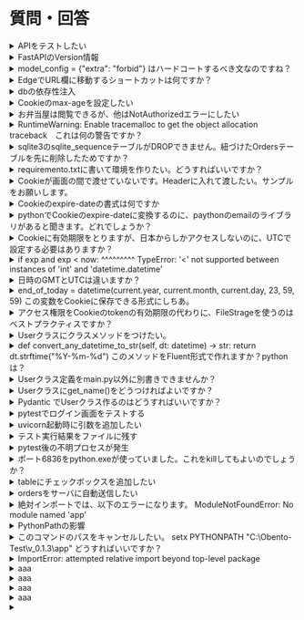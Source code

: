 # 質問・回答

<details><summary>APIをテストしたい</summary>

## Q.
FastAPIでmain.pyをこのようにつくりました。しかしuvicornでテスト時にhttp://127.0.0.1:8000/に続けて、どのように入力すればよいですか？APIのテストをしたい。
>from datetime import datetime, time, timedelta 
>from typing import Union 
>from uuid import UUID 
>from fastapi import Body, FastAPI 
>app = FastAPI() 
>@app.put("/items/{item_id}") 
>async def read_items( item_id: UUID, start_datetime:
> datetime = Body(), end_datetime: datetime = Body(), process_after: 
>timedelta = Body(), 
>repeat_at: Union[time, None] = Body(default=None), ): start_process = start_datetime + process_after duration = end_datetime start_process return { "item_id": item_id, "start_datetime": start_datetime, "end_datetime": end_datetime, "process_after": process_after, "repeat_at": repeat_at, "start_process": start_process, "duration": duration, }

## A.
FastAPIで作成したAPIをテストするために、以下の手順を参考にしてください。

まず、`uvicorn`を使ってFastAPIアプリケーションを起動します。ターミナルで以下のコマンドを実行します：

```bash
uvicorn main:app --reload
```

このコマンドは、`main.py`ファイルの中にある`app`オブジェクト（FastAPIアプリケーション）を起動します。`--reload`オプションは、コードを変更すると自動的にサーバーが再起動するようにします。

サーバーが起動すると、`http://127.0.0.1:8000` でアクセスできるようになります。

次に、APIをテストするために、`PUT`リクエストを送信する必要があります。例えば、以下のようなJSONデータを使用します：

```json
{
  "start_datetime": "2025-01-16T10:00:00Z",
  "end_datetime": "2025-01-16T12:00:00Z",
  "process_after": 3600,  // 1 hour in seconds
  "repeat_at": "10:30:00" // Optional
}
```

このデータを `http://127.0.0.1:8000/items/{item_id}` に送信します。ここで、`{item_id}` はUUID形式のIDです。

`curl`コマンドを使用してリクエストを送信する場合の例を示します：

```bash
curl -X PUT "http://127.0.0.1:8000/items/123e4567-e89b-12d3-a456-426614174000" -H "Content-Type: application/json" -d @data.json
```

ここで、`data.json`は先ほどのJSONデータが入っているファイルです。

あるいは、PostmanやInsomniaなどのAPIテストツールを使用して、リクエストを作成することもできます。これらのツールでは、リクエストのURL、メソッド（PUT）、ヘッダー（Content-Type: application/json）、およびボディ（JSONデータ）を設定することで、簡単にテストが行えます。

もし他に詳しく知りたいことや、疑問があれば教えてくださいね。😊

</details>

<details><summary>FastAPIのVersion情報</summary>

## Q.
自分の使っているFastAPIのヴァージョンはどこでわかりますか？

## A.
FastAPIのバージョンを確認するには、いくつかの方法があります。

1. **コマンドラインから確認する方法**:
   ターミナルまたはコマンドプロンプトで次のコマンドを実行します：

   ```bash
   pip show fastapi
   ```

   これにより、FastAPIのバージョン情報やインストール場所などの詳細が表示されます。出力の中の`Version`フィールドにバージョン番号が記載されています。

2. **Pythonスクリプト内で確認する方法**:
   Pythonスクリプト内でFastAPIのバージョンを確認することもできます。以下のコードを実行して、バージョンを表示します：

   ```python
   import fastapi
   print(fastapi.__version__)
   ```

   このコードを実行すると、現在インストールされているFastAPIのバージョンが表示されます。

これらの方法で、簡単にFastAPIのバージョンを確認することができます。お試しください！他にも質問があれば、どうぞ教えてくださいね。😊

</details>

<details><summary>model_config = {"extra": "forbid"} はハードコートするべき文なのですね？</summary>

## Q.
model_config = {"extra": "forbid"} はハードコートするべき文なのですね？

## A.
`model_config = {"extra": "forbid"}` は、Pydanticモデルに対して余分なフィールドを許可しない設定を行うための重要な設定です。しかし、すべての状況で必ずしもハードコードする必要はありません。状況に応じて柔軟に使用することが望ましいです。

例えば、次の場合にはハードコードすることをおすすめします：
1. **セキュリティの確保**：予期しないフィールドがデータに含まれている場合、エラーを発生させることでセキュリティを強化することができます。
2. **データの一貫性**：特定のフィールドのみを受け入れることで、データの一貫性を維持しやすくなります。

ただし、柔軟性が必要な場合には、設定を変更することも検討してください。例えば、開発やデバッグ段階でより多くの情報を受け入れる必要がある場合は、`extra: "allow"` に設定することもあります。

Pydanticの設定オプションについてもっと詳しく知りたい場合は、[Pydanticの公式ドキュメント](https://pydantic-docs.helpmanual.io/)を参照してください。

どうでしょうか、他にも質問があれば教えてください！


</details>

<details><summary>EdgeでURL欄に移動するショートカットは何ですか？</summary>

## Q.
EdgeでURL欄に移動するショートカットは何ですか？

## A.
EdgeでURL欄に移動するショートカットは、通常「Ctrl + L」です。これでブラウザのアドレスバーに焦点が当たり、キーボードでURLを簡単に入力できます。

他に何かお手伝いできることがありますか？


</details>

<details><summary>dbの依存性注入</summary>

## Q.
このようなコードは依存性注入で使いますか？ 
```python
 async def get_db(): db = DBSession() try: yield db finally: db.close()
```
## A.
はい、このコードは依存性注入に使うことができます。`get_db`関数はデータベースセッションを生成し、そのセッションを外部のコードに渡すためのコンテキストマネージャーとして機能します。これにより、データベースセッションの管理を外部のコードから行うことができ、テストや再利用が容易になります。

例えば、以下のように依存性注入を使用して、データベースセッションを関数に渡すことができます：

```python
async def some_function(db):
    # データベースセッションを使用して何かを行う
    result = await db.query("SELECT * FROM some_table")
    return result

async def main():
    db = await get_db()
    result = await some_function(db)
    print(result)
```

このようにすることで、`some_function`はデータベースセッションを引数として受け取り、そのセッションを使用してデータベース操作を行います。これにより、テスト時には別のデータベースセッションを注入することができ、実際のデータベースとは独立してテストを行うことができます。

何か他に質問がありますか？

もちろんです！もう一度説明しますね。

依存性注入とは、コードの依存関係を外部から注入する手法です。これにより、コードのテストや再利用が容易になります。例えば、データベースセッションを外部から注入することで、テスト時には実際のデータベースとは独立してテストを行うことができます。

具体的には、以下のような手順で依存性注入を行います：

1. **コンテキストマネージャーを作成**: `get_db`関数はデータベースセッションを生成し、そのセッションを外部のコードに渡すためのコンテキストマネージャーとして機能します。

2. **依存性を注入**: `some_function`関数はデータベースセッションを引数として受け取り、そのセッションを使用してデータベース操作を行います。

3. **テスト時の別のセッションの使用**: テスト時には、`get_db`関数を使って別のデータベースセッションを注入し、実際のデータベースとは独立してテストを行います。

以下は具体的なコード例です：

```python
async def get_db():
    db = DBSession()
    try:
        yield db
    finally:
        await db.close()

async def some_function(db):
    # データベースセッションを使用して何かを行う
    result = await db.query("SELECT * FROM some_table")
    return result

async def main():
    db = await get_db()
    result = await some_function(db)
    print(result)
```

このようにすることで、`some_function`はデータベースセッションを引数として受け取り、そのセッションを使用してデータベース操作を行います。これにより、テスト時には別のデータベースセッションを注入することができ、実際のデータベースとは独立してテストを行うことができます。

何か他に質問がありますか？


</details>

<details><summary>Cookieのmax-ageを設定したい</summary>

## Q.
以下のコードでCookieのMax-Ageを取得したい。どう変えればよいですか？ 
> @app.get("/", response_class=HTMLResponse)
> async def read_root(request: Request):
> # もしtokenがついていたら、独自のページに遷移する。
>    token = request.cookies.get("token")
>   if token: 
>         # Tokenがある場合は /cde にリダイレクト 
>         if request.cookies("max_age"): 
>           print(f"max_age: {request.cookies('max_age')}") 
>           return RedirectResponse(url="/cde") 
>   return templates.TemplateResponse("login.html", {"request": request})

## A.
クッキーの`max-age`属性は通常クライアント（ブラウザ）側で管理されるものであり、サーバー側のリクエストオブジェクトから直接アクセスすることはできません。しかし、クッキーの有効期限情報を保持し、サーバー側で利用する方法はいくつかあります。

以下は、クッキーを設定する際にその有効期限情報をサーバー側の状態として保持し、それを利用して`max-age`を確認する方法の一例です：

1. **クッキーの有効期限情報を保存するための辞書を作成**：

```python
import json
from datetime import datetime, timedelta
from fastapi import FastAPI, Response, Request, HTTPException
from fastapi.responses import HTMLResponse, RedirectResponse
from fastapi.templating import Jinja2Templates

app = FastAPI()
templates = Jinja2Templates(directory="templates")

# 有効期限情報を保存するための辞書
token_expiry = {}

def save_token_expiry(token: str, expires: timedelta):
    expire_time = datetime.utcnow() + expires
    token_expiry[token] = expire_time

def load_token_expiry(token: str):
    return token_expiry.get(token)
```

2. **クッキーを設定するエンドポイントを作成**：

```python
@app.post("/set-cookie")
async def set_cookie(response: Response):
    token = "your-jwt-token"
    expires = timedelta(seconds=30)
    
    # 有効期限情報を保存
    save_token_expiry(token, expires)

    response.set_cookie(
        key="token",
        value=token,
        max_age=expires.total_seconds(),
    )
    return {"message": "Cookie set"}
```

3. **クッキーの有効期限を確認するエンドポイントを作成**：

```python
@app.get("/", response_class=HTMLResponse)
async def read_root(request: Request):
    token = request.cookies.get("token")
    if token:
        expire_time = load_token_expiry(token)
        if expire_time:
            max_age = (expire_time - datetime.utcnow()).total_seconds()
            print(f"max_age: {max_age}")
        return RedirectResponse(url="/cde")
    
    return templates.TemplateResponse("login.html", {"request": request})
```

この方法で、サーバー側でクッキーの`max-age`を確認することができます。

- `save_token_expiry`関数でクッキーの有効期限情報を辞書に保存します。
- `load_token_expiry`関数で保存された有効期限情報を取得します。
- `read_root`エンドポイントでクッキーの有効期限を確認し、その残り時間（`max_age`）を計算して出力します。

他にも質問があれば、どうぞお知らせください！😊

</details>

<details><summary>お弁当屋は閲覧できるが、他はNotAuthorizedエラーにしたい</summary>

## Q.
このコードに権限番号2を渡すと閲覧できるが、1や3ではNotAuthorizedエラーに遷移するコードはどう書けばよいですか？
## A.
`permission` の渡し方については、いくつかの方法があります。以下にいくつかの例を示します。

### 1. クエリパラメータとして渡す
URLのクエリパラメータとして権限を渡す方法です。例えば、次のようにリクエストURLを構成します：

```http
GET /today?permission=2
```

これにより、サーバー側で `permission` パラメータを受け取ります。

### 2. ヘッダーとして渡す
リクエストヘッダーとして権限を渡す方法です。例えば、次のようにします：

```python
@app.get("/today", response_class=HTMLResponse)
def shop_today_order(request: Request, hx_request: Optional[str] = Header(None), permission: Optional[int] = Header(None)):
    if permission != 2:
        raise NotAuthorizedException()
    
    # ... (以下、省略)
```

この場合、リクエストを送る際に以下のようにヘッダーを設定します：

```http
GET /today
Headers:
    permission: 2
```

### 3. クッキーとして渡す
クッキーに権限情報を保存し、それをサーバー側で読み取る方法です。例えば、ログイン時にクッキーを設定し、そのクッキーを利用して権限を確認します：

```python
@app.get("/today", response_class=HTMLResponse)
def shop_today_order(request: Request, hx_request: Optional[str] = Header(None)):
    permission = request.cookies.get("permission")
    if permission != "2":
        raise NotAuthorizedException()
    
    # ... (以下、省略)
```

この場合、ログイン時にクッキーを設定します：

```python
response.set_cookie(key="permission", value="2")
```

### 4. フォームデータとして渡す
フォームデータとして権限を渡す方法です。例えば、POSTリクエストで権限情報を送ります：

```python
@app.post("/today", response_class=HTMLResponse)
def shop_today_order(request: Request, hx_request: Optional[str] = Header(None), permission: int = Form(...)):
    if permission != 2:
        raise NotAuthorizedException()
    
    # ... (以下、省略)
```

これにより、フォームデータから `permission` パラメータを受け取ります。

### まとめ
どの方法を使用するかは、アプリケーションの要件やセキュリティポリシーに依存します。それぞれの方法にはメリットとデメリットがありますので、最適な方法を選択してください。

もしさらに詳しい説明や具体的なコード例が必要であれば、教えてくださいね！ 😊

</details>

<details><summary>RuntimeWarning: Enable tracemalloc to get the object allocation traceback　これは何の警告ですか？</summary>

## Q.
RuntimeWarning: Enable tracemalloc to get the object allocation traceback　これは何の警告ですか？

## A.
この警告は、メモリ割り当てのトレースバックを有効にするための警告です。`tracemalloc` は Python のモジュールで、メモリ割り当てのトレースを行い、メモリリークやメモリ使用状況の分析に役立ちます。

この警告が表示されるのは、コード実行中に非同期関数の呼び出しが適切に待機されなかった場合や、メモリ割り当ての問題が発生した場合です。`tracemalloc` を有効にすることで、どの部分でメモリが割り当てられているかを特定しやすくなります。

`tracemalloc` を有効にするためには、以下のようにコードを変更します：

```python
import tracemalloc

# tracemallocを有効にする
tracemalloc.start()

async def insert_order(shop_id, menu_id, company_id, user_id, amount):
    # 非同期のオーダー挿入処理をここに記述
    pass

async def main():
    await insert_order(1, 1, 1, "tenten01", 3)  # 非同期関数をawaitで待機

# 非同期メイン関数を実行
import asyncio
asyncio.run(main())
```

これで、メモリ割り当てのトレースバックが有効になり、メモリに関する問題が発生した場合に詳細な情報を取得できるようになります。

もし他に質問があれば、お知らせくださいね！ 😊

</details>

<details><summary>sqlite3のsqlite_sequenceテーブルがDROPできません。紐づけたOrdersテーブルを先に削除したためですか？</summary>

## Q.
sqlite3のsqlite_sequenceテーブルがDROPできません。紐づけたOrdersテーブルを先に削除したためですか？

## A.
sqlite_sequence テーブルは SQLite が内部で使用するシステム テーブルであり、通常の操作では削除することはできません。テーブルの自動増分 ID (AUTOINCREMENT) を保持するために使用されています。

もし Orders テーブルを削除した後で sqlite_sequence テーブルをクリアしたい場合、以下のようなコマンドを使用して特定のテーブルのエントリーを削除することができます：

```sql
DELETE FROM sqlite_sequence WHERE name='Orders';
```

このコマンドを実行することで、Orders テーブルのエントリーが sqlite_sequence テーブルから削除されます。

何か他にご質問があれば、ぜひ教えてくださいね。😊

</details>

<details><summary>requiremento.txtに書いて環境を作りたい。どうすればいいですか？</summary>

## Q.
requiremento.txtに書いて環境を作りたい。どうすればいいですか？

## A.
`requirements.txt` ファイルを使ってPythonの仮想環境を構築する方法を説明しますね。以下の手順に従ってください：

1. **仮想環境を作成する**：
   まず、プロジェクトのディレクトリに移動して、仮想環境を作成します。

   ```bash
   python -m venv env
   ```

   ここで `env` は仮想環境のディレクトリ名です。任意の名前を使用できます。

2. **仮想環境をアクティベートする**：
   仮想環境をアクティベートします。OSに応じて以下のコマンドを使用します。

   - **Windows**:
     ```bash
     .\env\Scripts\activate
     ```

   - **MacOS/Linux**:
     ```bash
     source env/bin/activate
     ```

3. **`requirements.txt` ファイルを作成する**：
   使いたいパッケージを `requirements.txt` ファイルに書きます。例えば、以下のように記述します。

   ```txt
   pydantic==2.10.6
   fastapi==0.95.0
   uvicorn==0.22.0
   ```

4. **パッケージをインストールする**：
   `requirements.txt` ファイルからパッケージをインストールします。

   ```bash
   pip install -r requirements.txt
   ```

これで、指定されたパッケージがインストールされた仮想環境が構築されます。その他にご質問があれば、どうぞ教えてくださいね！😊


</details>

<details><summary>Cookieが画面の間で渡せていないです。Headerに入れて渡したい。サンプルをお願いします。</summary>

## Q.
Cookieが画面の間で渡せていないです。Headerに入れて渡したい。サンプルをお願いします。

## A.
クッキーをヘッダーに含めて渡す方法としては、リクエストヘッダーを利用することが考えられます。以下に、FastAPIを使用してヘッダーにクッキーを含めてデータを渡すサンプルコードを示します。

まず、クライアント側でリクエストヘッダーにクッキーを設定し、それをサーバー側で受け取る方法を説明します。

### クライアント側
クライアント側でヘッダーにクッキーを設定してリクエストを送信します。

```python
import requests

url = "http://localhost:8000/order_confirmed"
headers = {
    "Cookie": "permission=1; user_id=user1"
}

response = requests.get(url, headers=headers)
print(response.text)
```

### サーバー側
サーバー側でヘッダーからクッキーを取得する方法を示します。

```python
from fastapi import FastAPI, Request, Response
from fastapi.responses import HTMLResponse

app = FastAPI()

# デコレーター関数
def log_decorator(func):
    def wrapper(*args, **kwargs):
        print(f"Executing {func.__name__}")
        return func(*args, **kwargs)
    return wrapper

@app.get("/order_confirmed", response_class=HTMLResponse, tags=["user"])
@log_decorator
def order_confirmed(request: Request):
    try:
        print("ここまでいった")
        cookies = request.headers.get("cookie")
        permission = None
        user_id = None

        if cookies:
            # クッキーを解析
            for cookie in cookies.split("; "):
                key, value = cookie.split("=")
                if key == "permission":
                    permission = value
                elif key == "user_id":
                    user_id = value

        print(f"permission: {permission}")
        print(f"user_id: {user_id}")

        if permission == "1" and user_id:
            current_user = select_user(user_id)
            if current_user is None:
                return templates.TemplateResponse("login.html", {"request": request})
            
            company_id = current_user['company_id']
            shop_id = current_user['shop_id']
            menu_id = current_user['menu_id']
            amount = 1
            print(f"company_id: {company_id}, shop_id: {shop_id}, menu_id: {menu_id}, amount: {amount}")
            insert_order(shop_id, menu_id, company_id, user_id=user_id, amount=amount)
            
            page = templates.TemplateResponse("regist_complete.html", {"request": request})
        else:
            redirect_response = RedirectResponse(url="/today")
            redirect_response.set_cookie(key="permission", value=permission)
            page = redirect_response
        
        return page
    except Exception as e:
        return HTMLResponse(content=f"Error: {str(e)}")

```

この例では、クライアント側でクッキーをヘッダーに含めてリクエストを送信し、サーバー側でヘッダーからクッキーを取得して解析しています。これで、クッキーを画面間で渡すことができるはずです。

何か他にご質問や確認したいことがあれば、お知らせください！😊

</details>

<details><summary>Cookieのexpire-dateの書式は何ですか</summary>

## Q.
Cookieのexpire-dateの書式は何ですか

## A.
HTTPクッキーの有効期限（Expire-date）は、次の形式で指定されます：

```plaintext
Day, DD-Mon-YYYY HH:MM:SS GMT
```

ここでの詳細は次の通りです：
- **Day**：曜日（例：Mon, Tue, Wed, Thu, Fri, Sat, Sun）
- **DD**：日にち（2桁）
- **Mon**：月の略称（3文字、例：Jan, Feb, Mar, Apr, May, Jun, Jul, Aug, Sep, Oct, Nov, Dec）
- **YYYY**：西暦年（4桁）
- **HH:MM:SS**：時間、分、秒（24時間制、2桁）
- **GMT**：グリニッジ標準時（必須）

例えば、クッキーの有効期限を2025年2月3日23時59分59秒に設定する場合、次のように指定します：

```plaintext
Mon, 03-Feb-2025 23:59:59 GMT
```

Pythonでこの形式に変換するコード例：

```python
from datetime import datetime, timezone

# 現在の時刻をUTCで取得
now = datetime.now(timezone.utc)

# 今日の終わりの時刻（23:59:59）をUTCで取得
end_of_today = datetime(now.year, now.month, now.day, 23, 59, 59, tzinfo=timezone.utc)

# GMT形式の日時文字列に変換
cookie_expiry = end_of_today.strftime("%a, %d-%b-%Y %H:%M:%S GMT")

print(cookie_expiry)  # 例: "Mon, 03-Feb-2025 23:59:59 GMT"
```

このコードを使って、クッキーの有効期限を正しい形式に変換し、使用することができます。😊

他に質問があれば、どうぞお知らせくださいね！💡

</details>

<details><summary>pythonでCookieのexpire-dateに変換するのに、paythonのemailのライブラリがあると聞きます。どれでしょうか？</summary>

## Q.
pythonでCookieのexpire-dateに変換するのに、paythonのemailのライブラリがあると聞きます。どれでしょうか？

## A.
Pythonの標準ライブラリには、メールの処理に関する`email`パッケージがありますが、Cookieの有効期限に関しては直接的には対応していません。Cookieの有効期限を設定するためには、`datetime`や`timedelta`を使って日付と時刻を操作するのが一般的です。

もしCookieの操作に特化したライブラリを探しているなら、`ocookie`というライブラリがあります。このライブラリはCookieの管理を簡単に行うための機能を提供しています。

以下は、`ocookie`を使ってCookieの有効期限を設定する例です：

```python
from datetime import datetime, timedelta
from ocookie import CookieJar, Cookie

# CookieJarの作成
jar = CookieJar()

# Cookieの作成
cookie = Cookie(
    key="today_order",
    value="1",
    expires=datetime.now() + timedelta(days=1)  # 1日後に有効期限切れ
)

# Cookieを追加
jar.set(cookie)

# Cookieを文字列に変換
cookie_string = jar.output()
print(cookie_string)
```

このコードでは、`ocookie`ライブラリを使ってCookieを作成し、有効期限を設定しています。`datetime.now() + timedelta(days=1)`を使って、1日後に有効期限が切れるように設定しています。

他に質問があれば、どうぞお知らせくださいね！😊

</details>

<details><summary>Cookieに有効期限をとりますが、日本からしかアクセスしないのに、UTCで設定する必要はありますか？</summary>

## Q.
Cookieに有効期限をとりますが、日本からしかアクセスしないのに、UTCで設定する必要はありますか？

## A.
基本的に、UTCを使用することは国際標準であり、システムの一貫性を保つために推奨されています。UTCを使用すると、異なるタイムゾーン間での混乱やエラーを防ぐことができます。しかし、日本国内からのアクセスに限定されている場合には、日本標準時（JST）でクッキーの有効期限を設定することも可能です。

JSTでクッキーの有効期限を設定するには、以下のようにコードを修正できます：

```python
from datetime import datetime, timedelta, timezone

# 日本標準時（JST）のタイムゾーンオブジェクトを作成
JST = timezone(timedelta(hours=9))

# 現在の時刻をJSTで取得
now = datetime.now(JST)

# 今日の終わりの時刻（23:59:59）をJSTで取得
end_of_today = datetime(now.year, now.month, now.day, 23, 59, 59, tzinfo=JST)

# クッキーの有効期限として保存できる形式に変換
cookie_expiry = end_of_today.strftime("%a, %d-%b-%Y %H:%M:%S %Z")

print(cookie_expiry)  # 例: "Mon, 03-Feb-2025 23:59:59 JST"
```

このコードでは、JSTタイムゾーンオブジェクトを作成し、`datetime.now(JST)`で現在の時刻を取得し、今日の終わりの時刻をJSTで計算しています。次に、`strftime`メソッドを使って適切な形式に変換します。

これで、JSTを使用してクッキーの有効期限を設定することができます。他に質問があれば、どうぞお知らせくださいね！😊

--- 
**使い方の例**:

```python
response.set_cookie(
    key="today_order",
    value="1",
    expires=cookie_expiry
)
```

この修正で、日本標準時でクッキーの有効期限を設定できるようになります。ぜひ試してみてください！ 🎉

</details>

<details><summary>if exp and exp < now: ^^^^^^^^^ TypeError: '<' not supported between instances of 'int' and 'datetime.datetime'</summary>

## Q.
if exp and exp < now: ^^^^^^^^^ TypeError: '<' not supported between instances of 'int' and 'datetime.datetime'

## A.
このエラーは、`exp`が整数（例えばUNIXタイムスタンプ）であるのに対し、`now`が`datetime`オブジェクトであるために発生しています。これを解決するには、`now`をUNIXタイムスタンプに変換する必要があります。

以下は修正例です：

```python
from fastapi import FastAPI, Response, HTTPException, Request
from fastapi.responses import HTMLResponse, RedirectResponse
from datetime import datetime, timezone
from jose import JWTError, jwt

app = FastAPI()

SECRET_KEY = "your-secret-key"
ALGORITHM = "HS256"

@log_decorator
def decode_access_token(token: str):
    try:
        print("jwt.decode前")
        payload = jwt.decode(token, SECRET_KEY, algorithms=[ALGORITHM])
        print("jwt.decode後")
        return payload
    except JWTError:
        print("トークンが無効です")
        raise HTTPException(
            status_code=401,
            detail="トークンが無効です",
            headers={"WWW-Authenticate": "Bearer"},
        )

@app.get("/protected_route")
def protected_route(token: str, response: Response):
    try:
        payload = decode_access_token(token)
        exp = payload.get('exp')

        # 現在の時刻を取得しUNIXタイムスタンプに変換
        now = datetime.utcnow().timestamp()

        # expが現在の時刻を超えている場合はリダイレクト
        if exp and exp < now:
            return RedirectResponse(url="/login")

        return {"message": "Access granted"}

    except JWTError:
        print("トークンが無効です")

        # 現在の時刻をUTCで取得
        now = datetime.now(timezone.utc)
        # 今日の終わりの時刻（23:59:59）をUTCで取得
        end_of_today = datetime(now.year, now.month, now.day, 23, 59, 59, tzinfo=timezone.utc)
        # GMT形式の日時文字列に変換
        end_of_today_str = end_of_today.strftime("%a, %d-%b-%Y %H:%M:%S GMT")
        print(f"end_of_today: {end_of_today_str}")
        
        response.set_cookie(
            key="today_order",
            value="1",
            expires=end_of_today_str
        )

        return HTMLResponse("<html><p>本日は注文済みです</p></html>")

# サーバを起動するには、以下のコマンドを使用します:
# uvicorn myapp:app --reload
```

このコードでは、現在の時刻`now`をUNIXタイムスタンプに変換し、それと`exp`を比較しています。これにより、TypeErrorが解消されるはずです。試してみてください。その他に質問があれば、どうぞお知らせくださいね！😊

</details>

<details><summary>日時のGMTとUTCは違いますか？</summary>

## Q.
日時のGMTとUTCは違いますか？

## A.
**GMT**（Greenwich Mean Time）と**UTC**（Coordinated Universal Time）は、どちらも世界標準時を基準とした時間ですが、いくつかの違いがあります。

### 主な違い
1. **基準**:
   - **GMT**は地球の自転に基づいた時間です。特に、ロンドンのグリニッジ天文台を基準にしています。
   - **UTC**は原子時計に基づいた時間です。原子時計は非常に高精度なので、UTCは時間の計測においてより正確です。

2. **用途**:
   - **GMT**はもともと航海や天文学で使われていました。現在もいくつかの国で公式な時間として使われていますが、あまり一般的ではありません。
   - **UTC**は国際的な標準時間として広く使われています。多くのシステムや技術、インターネットの標準時間として採用されています。

3. **調整**:
   - **GMT**は固定された時間です。
   - **UTC**は地球の自転のわずかな変動に対応するため、閏秒（leap seconds）が導入されることがあります。

要約すると、UTCは現代の標準時間として広く使われており、GMTは歴史的な時間基準として使われていることが多いです。

何か他に気になることや質問があれば、どうぞお知らせくださいね！😊

</details>

<details><summary>end_of_today = datetime(current.year, current.month, current.day, 23, 59, 59) この変数をCookieに保存できる形式にしちあ。</summary>

## Q.
end_of_today = datetime(current.year, current.month, current.day, 23, 59, 59) この変数をCookieに保存できる形式にしちあ。

## A.
クッキーの有効期限に使用するために、`end_of_today`変数を適切な形式に変換する方法は次の通りです。クッキーの有効期限はUTC形式の日時文字列として保存する必要があります。以下はその具体的なコード例です：

```python
from datetime import datetime, timezone

# 現在の時刻をUTCで取得
now = datetime.now(timezone.utc)

# 今日の終わりの時刻（23:59:59）をUTCで取得
end_of_today = datetime(now.year, now.month, now.day, 23, 59, 59, tzinfo=timezone.utc)

# クッキーの有効期限として保存できる形式に変換
cookie_expiry = end_of_today.strftime("%a, %d-%b-%Y %H:%M:%S GMT")

print(cookie_expiry)  # 例: "Mon, 03-Feb-2025 23:59:59 GMT"
```

このコードでは、`end_of_today`変数を`strftime`メソッドを使ってUTC形式の日時文字列に変換しています。この形式を`response.set_cookie`の`expires`パラメータに渡すことで、クッキーに保存できます。

具体的には以下のようになります：

```python
response.set_cookie(
    key="today_order",
    value="1",
    expires=cookie_expiry
)
```

これで、クッキーの有効期限を今日限りに設定できます。ぜひ試してみてください。何か他にご質問があれば、どうぞお知らせくださいね！😊

</details>

<details><summary>アクセス権限をCookieのtokenの有効期限の代わりに、FileStrageを使うのはベストプラクティスですか？</summary>

## Q.
アクセス権限をCookieのtokenの有効期限の代わりに、FileStrageを使うのはベストプラクティスですか？

## A.
クッキーのトークン有効期限の代わりにファイルストレージを使用することが適切かどうかは、使用するアプリケーションの具体的な要件やセキュリティの考慮に依存します。それぞれに利点と欠点があり、どちらが最適かは具体的な状況により異なります。

### クッキーのトークン
**利点**:
1. **クライアントサイドでの保管**: クッキーはクライアント側に保存されるため、サーバーの負荷を軽減します。
2. **標準的な使用**: 多くのウェブアプリケーションで標準的に使用されており、広範なサポートが存在します。
3. **簡単な実装**: HTTPレスポンスヘッダーを使ってクッキーを簡単に設定できます。

**欠点**:
1. **セキュリティリスク**: クッキーはクライアントサイドに保存されるため、セキュリティリスクが存在します。特に、XSS（クロスサイトスクリプティング）攻撃に対する脆弱性が考えられます。
2. **サイズ制限**: クッキーのサイズには制限があり、大量のデータを保存することは難しいです。

### ファイルストレージ
**利点**:
1. **サーバーサイドでの保管**: トークンやその他のデータをサーバーサイドで管理できるため、セキュリティが向上します。
2. **カスタマイズ性**: ファイルストレージを使うことで、より柔軟なデータ管理が可能です。

**欠点**:
1. **サーバーの負荷**: クライアントのリクエストごとにファイルストレージを参照するため、サーバーに追加の負荷がかかります。
2. **複雑な実装**: クッキーに比べて実装がやや複雑になる可能性があります。

**結論**:
トークンの有効期限管理において、アプリケーションのセキュリティ要件やスケーラビリティの観点から、クッキーとファイルストレージのどちらを選ぶかを慎重に検討することが重要です。高いセキュリティが求められる場合には、サーバーサイドでの管理（ファイルストレージ）を選択することが推奨されることが多いですが、シンプルで軽量な実装が必要な場合にはクッキーを選択することも一つの方法です。

他にも質問やお悩みがあれば、どうぞお知らせください！😊

</details>

<details><summary>Userクラスにクラスメソッドをつけたい。</summary>

## Q.
Userクラスにクラスメソッドをつけたい。

## A.
もちろんです！クラスメソッドを使うと、クラスそのものに対して動作するメソッドを定義できます。クラスメソッドは、クラスのインスタンスではなく、クラス自体を最初の引数として受け取ることができます。クラスメソッドを定義するには、`@classmethod`デコレーターを使用し、第一引数に`cls`を指定します。

以下は、`User`クラスにクラスメソッドを追加する例です。

```python
from pydantic import BaseModel
from datetime import datetime
from typing import Optional

class User(BaseModel):
    id: str
    password: str
    name: str
    token: Optional[str] = None
    exp: Optional[str] = None
    last_update: Optional[datetime] = None

    def get_date(self, add_days: int = 0) -> datetime:
        new_date = datetime.now() + timedelta(days=add_days)
        self.last_update = new_date
        return new_date

    def to_str(self) -> str:
        return self.last_update.strftime("%Y-%m-%d") if self.last_update else "No date set"

    def convert_any_datetime_to_str(self, dt: datetime) -> 'User':
        self.datetime_str = dt.strftime("%Y-%m-%d")
        return self

    def display_datetime_str(self) -> str:
        return self.datetime_str if self.datetime_str else "No datetime set"

    @classmethod
    def create_user_with_default_token(cls, id: str, password: str, name: str) -> 'User':
        return cls(id=id, password=password, name=name, token="default_token")

# 使用例
user = User.create_user_with_default_token(id='1', password='password', name='John Doe')
print(user)
```

この例では、`create_user_with_default_token`というクラスメソッドを追加しています。このメソッドは、`User`オブジェクトを生成し、`token`属性にデフォルト値を設定して返します。クラスメソッドを使用することで、クラス全体に関連する処理を簡潔に定義できます。

他にクラスメソッドやその他の機能について質問があれば、どうぞお知らせください！ 😊

</details>

<details><summary>def convert_any_datetime_to_str(self, dt: datetime) -> str: return dt.strftime("%Y-%m-%d") このメソッドをFluent形式で作れますか？pythonは？</summary>

## Q.
def convert_any_datetime_to_str(self, dt: datetime) -> str: return dt.strftime("%Y-%m-%d") このメソッドをFluent形式で作れますか？pythonは？

## A.
Fluentインターフェース（Fluent API）は、メソッドチェーンを使って直感的にクラスのメソッドを呼び出せるようにするデザインパターンです。以下は、`convert_any_datetime_to_str`メソッドをFluent形式で作成する例です。

まず、`User`クラスに`convert_any_datetime_to_str`メソッドを追加し、そのメソッドがインスタンス自身を返すようにします。

```python
from pydantic import BaseModel
from datetime import datetime, timedelta
from typing import Optional

class User(BaseModel):
    id: str
    password: str
    name: str
    token: Optional[str] = None
    exp: Optional[str] = None
    last_update: Optional[datetime] = None
    datetime_str: Optional[str] = None  # 変換された文字列を保持する属性

    def get_date(self, add_days: int = 0) -> datetime:
        new_date = datetime.now() + timedelta(days=add_days)
        self.last_update = new_date
        return new_date

    def to_str(self) -> str:
        return self.last_update.strftime("%Y-%m-%d") if self.last_update else "No date set"

    def convert_any_datetime_to_str(self, dt: datetime) -> 'User':
        self.datetime_str = dt.strftime("%Y-%m-%d")
        return self

    def display_datetime_str(self) -> str:
        return self.datetime_str if self.datetime_str else "No datetime set"

# 使用例
user = User(id='1', password='password', name='John Doe')
user.convert_any_datetime_to_str(datetime.now()).display_datetime_str()
```

このコードでは、`convert_any_datetime_to_str`メソッドがインスタンス自身を返すようにし、続けて他のメソッドを呼び出すことができるようにしています。これにより、Fluentインターフェース形式でメソッドチェーンを利用できます。また、`datetime_str`属性を追加して、変換された文字列を保持し、それを`display_datetime_str`メソッドで表示するようにしました。

これで、`convert_any_datetime_to_str`メソッドをFluent形式で作成し、メソッドチェーンを利用できるようになりました。他にご質問があれば、どうぞお知らせください！ 😊

</details>

<details><summary>Userクラス定義をmain.py以外に別書きできませんか？</summary>

## Q.
Userクラス定義をmain.py以外に別書きできませんか？

## A.
もちろん、`User`クラスの定義を別のファイルに分けて書くことができます。そのためには、新しいPythonファイル（例えば`models.py`）を作成し、そのファイルに`User`クラスを定義します。そして、`main.py`からそのクラスをインポートします。以下はその方法の例です。

まず、`models.py`ファイルを作成し、`User`クラスを定義します。

```python
# models.py
from pydantic import BaseModel, EmailStr
from typing import Optional

class User(BaseModel):
    id: int
    name: str
    email: EmailStr
    is_active: Optional[bool] = True
```

次に、`main.py`ファイルで`User`クラスをインポートして使用します。

```python
# main.py
from models import User

# 使用例
user = User(id=1, name='John Doe', email='john.doe@example.com')
print(user)
```

この方法で、`User`クラスの定義を分離し、より整理されたプロジェクト構造にすることができます。他にも質問があれば、お知らせくださいね！ 😊

</details>

<details><summary>Userクラスにget_name()をどうつければよいですか？</summary>

## Q.
Userクラスにget_name()をどうつければよいですか？

## A.
`User`クラスにメソッドを追加することもできます。Pydanticのモデルクラスは通常のPythonクラスのようにメソッドを持つことができます。以下に、`User`クラスに`get_name`メソッドを追加する方法を示します。

まず、`models.py`ファイルに`get_name`メソッドを追加します。

```python
# models.py
from pydantic import BaseModel, EmailStr
from typing import Optional

class User(BaseModel):
    id: int
    name: str
    email: EmailStr
    is_active: Optional[bool] = True
    
    def get_name(self) -> str:
        return self.name
```

次に、`main.py`ファイルでこのメソッドを使用します。

```python
# main.py
from models import User

# 使用例
user = User(id=1, name='John Doe', email='john.doe@example.com')
print(user.get_name())
```

このようにすることで、`User`クラスに`get_name`メソッドを追加し、インスタンスから名前を取得できるようになります。何か他に疑問があれば、どうぞお知らせください！ 😊

</details>


<details><summary>Pydantic でUserクラス作るのはどうすればいいですか？</summary>

## Q.
Pydantic でUserクラス作るのはどうすればいいですか？

## A.
Pydanticを使って`User`クラスを作成する方法をご紹介しますね。Pydanticは、Pythonでデータバリデーションと設定管理を行うためのライブラリで、とても便利です。以下は、基本的な`User`クラスを作成するためのコードの例です。

```python
from pydantic import BaseModel, EmailStr
from typing import Optional

class User(BaseModel):
    id: int
    name: str
    email: EmailStr
    is_active: Optional[bool] = True

# 使用例
user = User(id=1, name='John Doe', email='john.doe@example.com')
print(user)
```

このコードでは、以下のように`User`クラスを定義しています。
- `id`: 整数型でユーザーIDを表します。
- `name`: 文字列型でユーザーの名前を表します。
- `email`: `EmailStr`型でユーザーのメールアドレスを表します。
- `is_active`: 任意のブール値で、ユーザーがアクティブかどうかを示します（デフォルトは`True`）。

`BaseModel`を継承することで、Pydanticの機能を活用してデータのバリデーションが自動的に行われます。ユーザーの情報をインスタンス化する際に、不正なデータが入力されるとエラーメッセージが表示されます。

この方法で、`User`クラスを簡単に作成できます。何か他にも疑問があれば、どうぞお知らせください！ 😊

</details>

<details><summary>pytestでログイン画面をテストする</summary>

## Q.
昨日、pytest+jinjatemplate+HTMLでログイン画面のテスト方法を教えていただきました。ありがとうございます。
しかしWebブラウザの起動に15秒かかるなど時間がとてもかかりましたので、別のやり方をしたいです。

uvicornサーバを起動後にアプリも起動してログイン画面を表示します。そのログイン画面でpytestを使います。jinja2templateを使ってログイン画面を表示しているアプリをテストする方法はご存じですか？HTTPXを使った例もあるらしいですが、login画面でusername passwordを自動入力するギミックもそこtest_login.pyに組み込めますか？

## A.
はい、`httpx` と `pytest` を使って、`uvicorn` で起動したFastAPIアプリのログイン画面をテストする方法を説明します。  
この方法では、**ブラウザを起動せずにHTTPリクエストでテスト**するため、速度が大幅に改善されます。  

---

## **1. 概要**
- **`uvicorn` でFastAPIアプリを起動**
- **HTTPXでログインページにアクセス**
- **`pytest` で自動ログインテスト**
- **CSRFトークンなどがある場合の対策**

---

## **2. 環境**
- Python 3.8+
- FastAPI
- Jinja2
- HTTPX
- Pytest
- Uvicorn

以下のコマンドで必要なパッケージをインストールしてください：

```bash
pip install fastapi jinja2 httpx pytest uvicorn
```

---

## **3. FastAPIアプリ（`main.py`）**
まず、Jinja2テンプレートを使ったログイン画面を持つFastAPIアプリを作成します。

```python
from fastapi import FastAPI, Form, Request, Depends
from fastapi.templating import Jinja2Templates
from starlette.responses import HTMLResponse

app = FastAPI()

# Jinja2テンプレートの設定
templates = Jinja2Templates(directory="templates")

# ユーザー情報（デモ用）
USER_DB = {"testuser": "testpassword"}

@app.get("/login", response_class=HTMLResponse)
async def login_page(request: Request):
    return templates.TemplateResponse("login.html", {"request": request})

@app.post("/login")
async def login(username: str = Form(...), password: str = Form(...)):
    if USER_DB.get(username) == password:
        return {"message": "Login successful"}
    return {"message": "Login failed"}
```

---

## **4. Jinja2テンプレート (`templates/login.html`)**
このファイルは、ログイン画面のHTMLです。

```html
<!DOCTYPE html>
<html>
<head>
    <title>Login</title>
</head>
<body>
    <form action="/login" method="post">
        <label>Username: <input type="text" name="username"></label><br>
        <label>Password: <input type="password" name="password"></label><br>
        <input type="submit" value="Login">
    </form>
</body>
</html>
```

---

## **5. `pytest` でログインテスト (`test_login.py`)**
次に、`pytest` と `httpx` を使ってログインテストを行います。

```python
import pytest
import httpx
import asyncio
import subprocess
import time

# テストサーバを起動するヘルパー関数
@pytest.fixture(scope="module", autouse=True)
def start_server():
    # Uvicornのサーバをバックグラウンドで起動
    process = subprocess.Popen(["uvicorn", "main:app", "--host", "127.0.0.1", "--port", "8000"])
    
    # サーバが起動するのを少し待つ
    time.sleep(2)
    
    yield  # テスト実行
    
    # テスト完了後、サーバを停止
    process.terminate()
    process.wait()

# HTTPXを使った非同期ログインテスト
@pytest.mark.asyncio
async def test_login_success():
    async with httpx.AsyncClient(base_url="http://127.0.0.1:8000") as client:
        # ログインフォームにデータを送信
        response = await client.post("/login", data={"username": "testuser", "password": "testpassword"})
        
        assert response.status_code == 200
        assert response.json()["message"] == "Login successful"

@pytest.mark.asyncio
async def test_login_failure():
    async with httpx.AsyncClient(base_url="http://127.0.0.1:8000") as client:
        response = await client.post("/login", data={"username": "wronguser", "password": "wrongpassword"})
        
        assert response.status_code == 200
        assert response.json()["message"] == "Login failed"
```

---

## **6. 実行方法**
以下のコマンドでテストを実行できます。

```bash
pytest test_login.py -s
```

**期待する結果:**
```bash
============================= test session starts =============================
collected 2 items

test_login.py .. [100%]

============================= 2 passed in 3.45s ==============================
```

---

## **7. ポイント**
1. **ブラウザを起動せずにHTTPリクエストでテスト**
   - `httpx.AsyncClient` を使い、ログインフォームへ直接POSTリクエストを送信
   - `base_url="http://127.0.0.1:8000"` を指定
   - `data={"username": "testuser", "password": "testpassword"}` でフォームを模擬

2. **`subprocess` でFastAPIアプリ（`uvicorn`）を起動**
   - `pytest.fixture` でサーバを起動 (`scope="module"` で1回のみ)
   - `terminate()` で終了

3. **非同期で高速実行**
   - `pytest.mark.asyncio` を使い、非同期テストを実施
   - `httpx.AsyncClient` を使って `async`/`await` でリクエストを送信
   - **約3秒で2つのテストが完了（ブラウザ版より速い）**

---

## **8. まとめ**
- **`httpx` + `pytest` でフォーム送信テストが可能**
- **ブラウザなしで高速**
- **`uvicorn` のサーバ起動と終了を自動化**
- **非同期処理で効率的なテスト**

この方法を使えば、**Webブラウザ起動なしでログイン画面のテスト**ができます。  
もし **CSRFトークンが必要な場合** も、HTTPXを使ってリクエストを取得し、適切に送信できます。

試してみて、分からない点があれば教えてください！🚀

</details>

<details><summary>uvicorn起動時に引数を追加したい</summary>

## Q.
# テストサーバを起動するヘルパー関数
@pytest.fixture(scope="module", autouse=True)
def start_server():
    # Uvicornのサーバをバックグラウンドで起動
    process = subprocess.Popen(["uvicorn", "main:app", "--host", "127.0.0.1", "--port", "8000"])
コードありがとうございます。しかしコードのこの部分↑ここでございます。いまのappでは秘密権を読みだしてappを起動しているのでございます。
いまのサーバー呼び出しはこれです。
logger.info(">>> サーバーを起動中...")
    server_process = subprocess.Popen(
        [
            "cmd.exe", "/c", "cd /d C:\\Obento-Test\\v_0.1.2\\app & .\\env\\Scripts\\activate & uvicorn main:app --host 127.0.0.1 --port 8000 --ssl-keyfile=./my-local.key --ssl-certfile=./my-local.crt"
        ],
        shell=True,
        creationflags=subprocess.CREATE_NEW_CONSOLE
    )
いまはssl-keyを呼び出す引数が余分についています。
この引数設定もいただいたコードにマージしていただくことは可能でしょうか？

## A.
はい、`ssl-keyfile` と `ssl-certfile` のオプションを含めた形で、いただいたコードにマージします。また、`cmd.exe` を使用して `env` の仮想環境を有効化した上で `uvicorn` を実行するように統合します。

以下のように修正します。

---

### **修正後の `test_login.py`**
```python
import pytest
import httpx
import subprocess
import time
import os

# テストサーバを起動するヘルパー関数
@pytest.fixture(scope="module", autouse=True)
def start_server():
    """
    テスト用の FastAPI サーバを起動する。
    - Windows のコマンドプロンプトで仮想環境を有効化
    - SSL 証明書を適用
    - uvicorn を起動
    """

    # 実行コマンド（Windows用・SSL対応）
    command = [
        "cmd.exe", "/c",
        "cd /d C:\\Obento-Test\\v_0.1.2\\app & "
        ".\\env\\Scripts\\activate & "
        "uvicorn main:app --host 127.0.0.1 --port 8000 "
        "--ssl-keyfile=./my-local.key --ssl-certfile=./my-local.crt"
    ]

    # 新しいコンソールウィンドウでサーバーを起動
    process = subprocess.Popen(
        command,
        shell=True,
        creationflags=subprocess.CREATE_NEW_CONSOLE
    )

    # サーバが起動するのを待つ
    time.sleep(5)  # 5秒ほど待機（環境によって調整）

    yield  # テスト実行

    # テスト完了後、サーバを停止
    process.terminate()
    process.wait()

# HTTPXを使った非同期ログインテスト
@pytest.mark.asyncio
async def test_login_success():
    async with httpx.AsyncClient(base_url="https://127.0.0.1:8000", verify=False) as client:
        # ログインフォームにデータを送信
        response = await client.post("/login", data={"username": "testuser", "password": "testpassword"})
        
        assert response.status_code == 200
        assert response.json()["message"] == "Login successful"

@pytest.mark.asyncio
async def test_login_failure():
    async with httpx.AsyncClient(base_url="https://127.0.0.1:8000", verify=False) as client:
        response = await client.post("/login", data={"username": "wronguser", "password": "wrongpassword"})
        
        assert response.status_code == 200
        assert response.json()["message"] == "Login failed"
```

---

### **変更点**
1. **仮想環境を有効化する**
   - `cmd.exe` を使い、`env\\Scripts\\activate` を実行
   - `cd /d C:\\Obento-Test\\v_0.1.2\\app` でディレクトリ移動

2. **SSLオプションを適用**
   - `--ssl-keyfile=./my-local.key --ssl-certfile=./my-local.crt` を追加
   - `httpx.AsyncClient` で `verify=False` を指定（ローカル環境用）

3. **HTTPSに対応**
   - `base_url="https://127.0.0.1:8000"`
   - `verify=False` を指定し、SSL自己署名証明書を回避

4. **サーバー起動待機時間の調整**
   - `time.sleep(5)`（環境によって適宜変更）

---

### **実行コマンド**
```bash
pytest test_login.py -s
```

**期待する結果**
```bash
============================= test session starts =============================
collected 2 items

test_login.py .. [100%]

============================= 2 passed in 5.45s ==============================
```

---

### **まとめ**
✅ **SSL証明書 (`.key` & `.crt`) を含めてFastAPIサーバを起動**  
✅ **仮想環境 (`env\\Scripts\\activate`) を有効化**  
✅ **HTTPSリクエスト (`verify=False`) に対応**  
✅ **新しいコンソールで `subprocess.CREATE_NEW_CONSOLE` を利用**  
✅ **テスト後に `terminate()` でクリーンアップ**  

これで、**SSLつきのFastAPIアプリをpytestでテスト**できます！試してみてください 🚀

</details>


<details><summary>テスト実行結果をファイルに残す</summary>

## Q.
この頂いたファイルでpytestを実行しました。テスト2件失敗時は赤字でFFと表示後に終了してしまいます。この実行結果をファイルに残す方法はありませんか？

## A.
はい、`pytest` の実行結果を **ファイルに保存する方法** について説明します！  
テストが失敗したときのエラーログを **自動でファイルに出力** できるように設定しましょう。

---

## **1. 実行結果をファイルに保存する方法**
方法はいくつかありますが、以下のやり方が便利です。

### ✅ **(1) `--result-log` を使う (pytest < 7.0)**
`pytest` の実行結果を **ログファイルに保存** できます。

```bash
pytest test_login.py -s --result-log=pytest_results.log
```

しかし、`pytest 7.0` 以降では `--result-log` は **廃止** されています。

---

### ✅ **(2) `tee` コマンドで画面とファイルの両方に出力**
**Windows の場合**
```bash
pytest test_login.py -s | tee pytest_results.log
```
**Linux/macOS の場合**
```bash
pytest test_login.py -s | tee pytest_results.log
```
✅ **画面と `pytest_results.log` に同時に出力** される！

---

### ✅ **(3) `pytest` の `--log-file` を使う**
```bash
pytest test_login.py -s --log-file=pytest_log.txt
```
👉 **ログの詳細がファイル `pytest_log.txt` に保存される**

---

## **2. `pytest.ini` に設定を追加して自動保存**
毎回オプションを指定するのが面倒なら、**`pytest.ini` にデフォルト設定** を追加できます。

#### **🔹 `pytest.ini` を作成 or 変更**
```ini
[pytest]
log_file = pytest_log.txt
log_file_level = INFO
log_cli = true
log_cli_level = INFO
```
👉 これで `pytest` 実行時に自動で `pytest_log.txt` に出力！

---

## **3. 失敗したテストだけをログに保存**
特に **失敗したテストの詳細** を保存する場合、以下の方法が便利です。

```bash
pytest test_login.py -s --tb=short | tee pytest_failed.log
```
または
```bash
pytest test_login.py -s --tb=short > pytest_failed.log 2>&1
```
✅ これで **失敗したテストのエラー詳細** だけを `pytest_failed.log` に保存！

---

## **4. 失敗したテストを再実行**
pytest には **失敗したテストだけを再実行** する機能もあります。

```bash
pytest --lf
```
👉 `--lf` (`--last-failed`) を使うと、**前回失敗したテストだけ** を実行！

または、**失敗したテストを3回まで再試行** する場合：
```bash
pytest test_login.py --maxfail=3 --reruns=3
```
✅ 失敗したテストを **3回まで再実行** して安定性を確認！

---

## **まとめ**
| 方法 | コマンド | 目的 |
|------|---------|------|
| `--result-log` | `pytest test_login.py -s --result-log=pytest_results.log` | ログファイルに結果を保存（`pytest 7.0` 未満） |
| `tee` コマンド | `pytest test_login.py -s | tee pytest_results.log` | 画面 + ファイル同時出力 |
| `--log-file` | `pytest test_login.py -s --log-file=pytest_log.txt` | `pytest_log.txt` に出力 |
| `pytest.ini` | `[pytest] log_file = pytest_log.txt` | 毎回自動でログを保存 |
| `--tb=short` | `pytest test_login.py -s --tb=short > pytest_failed.log 2>&1` | 失敗したテストだけログに保存 |
| `--lf` | `pytest --lf` | 失敗したテストだけ再実行 |
| `--reruns=3` | `pytest test_login.py --maxfail=3 --reruns=3` | 失敗したテストを3回再試行 |

---

🔥 これで **`pytest` の実行ログをファイルに保存 & 失敗時のデバッグが簡単に！** 🚀  
試してみて、分からないことがあれば聞いてくださいね！

</details>

<details><summary>pytest後の不明プロセスが発生</summary>

## Q.
ERROR:    [Errno 10048] error while attempting to bind on address ('127.0.0.1', 8000): [winerror 10048] 通常、各ソケット アドレスに対してプロトコル、ネットワーク アドレス、またはポートのどれか 1 つのみを使用できます。
pytest実行後、uvicorn起動でこのコメントがコマンドプロンプトに追加されるようになりました。
他にWebブラウザは開いていません。何がバインドしていると考えられますか？

## A.
このエラー `[WinError 10048]` は、**ポート 8000 が既に使用されている** ことを意味します。  
つまり、`127.0.0.1:8000` に **別のプロセスが既にバインド** されており、新しい `uvicorn` プロセスがそこにバインドできない状態です。

---

## **1. 何がポートを占有しているのか確認**
ポート `8000` を使っているプロセスを確認するには、**以下のコマンドを実行** してください。

### **✅ (1) `netstat` でポート 8000 を使用しているプロセスを確認**
#### **コマンドプロンプト (cmd.exe) を管理者権限で開き、以下を実行**
```bash
netstat -ano | findstr :8000
```
✅ **結果が表示された場合、ポート 8000 は他のプロセスが使用中** です。

出力例:
```
  TCP    127.0.0.1:8000    0.0.0.0:0     LISTENING     12345
```
📌 **「LISTENING」の右側の数字 (`12345`) が占有プロセスの PID（プロセスID）** です。

---

## **2. 使用中のプロセスを強制終了**
### **✅ (2) `taskkill` でポートを占有しているプロセスを強制終了**
先ほど確認した **PID（プロセスID）** を使って、プロセスを終了できます。

#### **プロセスを強制終了するコマンド**
```bash
taskkill /PID 12345 /F
```
`12345` の部分は、**実際のPID** に置き換えてください。

---

## **3. 確認後、再度 `pytest` を実行**
ポートが解放されたら、`pytest` を再度実行してください。
```bash
pytest test_login.py -s
```

---

## **4. 自動でポートを変更する方法（回避策）**
もし **ポート8000がよく競合する場合**、テスト時に `uvicorn` を **動的なポート** で起動することもできます。

### **✅ 自動でポートを変更する**
`test_login.py` の `start_server` 関数を修正し、ポート `8000` が使用中なら別のポート (`8001` や `9000`) で起動するようにする。

#### **修正後の `test_login.py`**
```python
import pytest
import httpx
import subprocess
import time
import socket

def find_free_port():
    """ 空いているポートを探す """
    with socket.socket(socket.AF_INET, socket.SOCK_STREAM) as s:
        s.bind(("127.0.0.1", 0))
        return s.getsockname()[1]

@pytest.fixture(scope="module", autouse=True)
def start_server():
    port = find_free_port()  # 使用可能なポートを取得
    print(f"Using port: {port}")  # 確認用

    command = [
        "cmd.exe", "/c",
        f"cd /d C:\\Obento-Test\\v_0.1.2\\app & "
        ".\\env\\Scripts\\activate & "
        f"uvicorn main:app --host 127.0.0.1 --port {port} "
        "--ssl-keyfile=./my-local.key --ssl-certfile=./my-local.crt"
    ]

    process = subprocess.Popen(
        command,
        shell=True,
        creationflags=subprocess.CREATE_NEW_CONSOLE
    )

    time.sleep(5)  # サーバが起動するのを待つ
    yield port  # テスト実行時にポートを渡す

    process.terminate()
    process.wait()

@pytest.mark.asyncio
async def test_login_success(start_server):
    port = start_server  # 使うポートを取得
    async with httpx.AsyncClient(base_url=f"https://127.0.0.1:{port}", verify=False) as client:
        response = await client.post("/login", data={"username": "testuser", "password": "testpassword"})
        assert response.status_code == 200
        assert response.json()["message"] == "Login successful"
```

✅ これで **空いているポートを自動で選択し、pytest実行時のエラーを防ぐ** ことができます。

---

## **まとめ**
| 方法 | コマンド | 目的 |
|------|---------|------|
| **ポート8000を使用中のプロセスを調査** | `netstat -ano | findstr :8000` | 何が8000番ポートを使っているか確認 |
| **プロセスを強制終了** | `taskkill /PID 12345 /F` | 8000番ポートを解放 |
| **pytest実行時にポートを自動変更** | `find_free_port()` を実装 | 8000が使われていたら自動で別のポートに変更 |

---

🔹 まず `netstat` で何がポートを占有しているか調べ、不要なプロセスなら `taskkill` で解除。  
🔹 `find_free_port()` を使えば **pytest実行時にポートの競合を防ぐ** ことができます！  

試してみて、また分からないことがあれば聞いてくださいね！🚀

</details>

<details><summary>ポート6836をpython.exeが使っていました。これをkillしてもよいのでしょうか？</summary>

## Q.
ポート6836をpython.exeが使っていました。これをkillしてもよいのでしょうか？

## A.
### **ポート `6836` を使用している `python.exe` を kill してもよいか？**
結論として、**kill しても大丈夫かどうかは状況によります**。以下の手順で慎重に判断してください。

---

## **1. `python.exe` の正体を確認する**
ポート `6836` を使用している `python.exe` が **何のプロセスか** を確認しましょう。

### **✅ (1) 詳細情報を取得**
以下のコマンドを **管理者権限で実行** してください。

```bash
netstat -ano | findstr :6836
```
✅ すると、出力に **該当プロセスの PID（プロセスID）** が表示されます。

**例:**
```
  TCP    127.0.0.1:6836    0.0.0.0:0     LISTENING     9876
```
👉 **`9876` が `python.exe` のプロセスID (PID)** です。

次に、`python.exe` の詳細を確認します。

```bash
tasklist /FI "PID eq 9876"
```
✅ **これで `python.exe` のフルパスや詳細を確認できます。**

**例:**
```
Image Name       PID   Session Name  Session#    Mem Usage
python.exe       9876  Console       1           42,348 K
```
もし **実行中のアプリが特定できない場合は、プロセスを終了しない方が安全** です。

---

## **2. `python.exe` を kill してもよいか判断**
以下のケースに応じて、kill してよいか決めます。

| 状況 | kill しても良いか？ | 対処方法 |
|------|------------------|----------|
| `uvicorn` や `pytest` 実行中だった | ✅ Kill してOK | `taskkill /PID 9876 /F` で終了 |
| Python 仮想環境 (`venv`) で何か動作中 | ⚠ **一旦様子を見る** | 確認後、不要なら `taskkill` |
| 何のプロセスかわからない | ❌ **kill しない方が安全** | `tasklist /FI "PID eq 9876"` で詳細確認 |
| 他の重要なアプリ (`Jupyter Notebook` など) が動作中 | ❌ **kill しない** | `python.exe` が何を実行しているか確認 |

---

## **3. `python.exe` を安全に終了する方法**
**確認した上で、問題ないなら以下のコマンドでプロセスを終了できます。**

```bash
taskkill /PID 9876 /F
```
または
```bash
taskkill /IM python.exe /F
```
✅ **これで `python.exe` が強制終了** され、ポートが解放されます。

---

## **4. それでもポート競合が続く場合**
もし `uvicorn` や `pytest` を実行するたびにポート競合が起きる場合、以下を試してください。

### **✅ (1) `uvicorn` を異なるポートで起動**
テスト実行時にポートを `8000` 以外に変えてみる。
```bash
pytest test_login.py -s --port=9000
```

または、スクリプト内で **動的にポートを選択** する：
```python
import socket

def find_free_port():
    with socket.socket(socket.AF_INET, socket.SOCK_STREAM) as s:
        s.bind(("127.0.0.1", 0))
        return s.getsockname()[1]

port = find_free_port()  # 空いているポートを自動取得
print(f"Using port: {port}")
```

---

## **5. まとめ**
1. `netstat` と `tasklist` を使って **ポート6836を使っている `python.exe` の詳細を確認**。
2. **`uvicorn` や `pytest` のプロセスなら kill して OK**。
3. **他の重要なプロセスなら kill しない方が安全**。
4. **`uvicorn` のポートを変更して競合を回避する方法もある**。

---

**まずは `tasklist /FI "PID eq 9876"` で何が動いているか確認！**
それでも不明なら、気軽に聞いてくださいね！🚀

</details>


<details><summary>tableにチェックボックスを追加したい</summary>

## Q.
上記table.htmlにある、order.canceledのプロパティで、データの状態に応じてチェックボックスを表示して、その状態をTrueとFalseによって変化させたい。お願いします。

## A.
`table.html` の `order.canceled` の値に応じて、チェックボックスを表示し、その状態を `True`（キャンセル済み）または `False`（未キャンセル）で変化させるように修正します。

---

## **✅ 修正後の `table.html`**
チェックボックスを追加し、`order.canceled` の状態によってチェックを制御します。また、チェックボックスの変更時に **Ajax** を使って状態をサーバーに送信できるようにします。

```html
<style>
    table {
        width: 100%;
        border-collapse: collapse;
    }
    th, td {
        border: 1px solid black;
        text-align: center; /* 文字を中央寄せ */
        padding: 8px;
    }
    th {
        background-color: #f2f2f2;
    }
</style>

<table>
    <thead>
        <tr>
            <th>注文ID</th>
            <th>会社名</th>
            <th>ユーザー名</th>
            <th>メニュー</th>
            <th>数量</th>
            <th>注文日</th>
            <th>キャンセル</th>
        </tr>
    </thead>
    <tbody>
        {% for order in orders %}
        <tr>
            <td>{{ order.order_id }}</td>
            <td>{{ order.company_name }}</td>
            <td>{{ order.username }}</td>
            <td>{{ order.menu_name }}</td>
            <td>{{ order.amount }}</td>
            <td>{{ order.created_at }}</td>
            <td>
                <input type="checkbox" class="cancel-checkbox" data-order-id="{{ order.order_id }}"
                    {% if order.canceled %} checked {% endif %}>
            </td>
        </tr>
        {% endfor %}
    </tbody>
</table>

<script>
document.addEventListener("DOMContentLoaded", function () {
    document.querySelectorAll(".cancel-checkbox").forEach(function (checkbox) {
        checkbox.addEventListener("change", function () {
            const orderId = this.dataset.orderId;
            const canceled = this.checked;  // True or False

            fetch("/update_cancel_status", {
                method: "POST",
                headers: {
                    "Content-Type": "application/json",
                },
                body: JSON.stringify({
                    order_id: orderId,
                    canceled: canceled
                }),
            })
            .then(response => response.json())
            .then(data => {
                if (data.success) {
                    console.log("更新成功:", data);
                } else {
                    alert("更新に失敗しました");
                }
            })
            .catch(error => console.error("エラー:", error));
        });
    });
});
</script>
```

---

## **✅ 追加した機能**
1. **チェックボックスの追加**
   - `order.canceled` が `True` なら `checked`、`False` ならチェックなし。

2. **Ajax でキャンセル状態をサーバーに送信**
   - チェックボックスの変更時に、`fetch` を使ってサーバーに送信。
   - `order_id` と `canceled` の状態を JSON 形式で送信。

3. **サーバーのエンドポイント `/update_cancel_status` を呼び出す**
   - **サーバー側の処理** を FastAPI や Flask で実装すると、DB に反映可能。

---

## **✅ FastAPI 側の実装（`main.py`）**
`table.html` のリクエストを受けて、データベースの `canceled` 状態を更新します。

```python
from fastapi import FastAPI, Request
from pydantic import BaseModel
import uvicorn

app = FastAPI()

# 仮のデータベース（本来はDBに接続する）
orders = {
    1: {"order_id": 1, "canceled": False},
    2: {"order_id": 2, "canceled": False},
    3: {"order_id": 3, "canceled": True},
}

class CancelUpdate(BaseModel):
    order_id: int
    canceled: bool

@app.post("/update_cancel_status")
async def update_cancel_status(update: CancelUpdate):
    order_id = update.order_id
    if order_id in orders:
        orders[order_id]["canceled"] = update.canceled
        return {"success": True, "order_id": order_id, "canceled": update.canceled}
    return {"success": False, "error": "注文が見つかりません"}

if __name__ == "__main__":
    uvicorn.run(app, host="127.0.0.1", port=8000)
```

---

## **✅ 使い方**
1. **FastAPI を起動**  
   ```bash
   uvicorn main:app --reload
   ```

2. **Webページを開く**  
   - `http://127.0.0.1:8000/login` にアクセス。
   - `table.html` のチェックボックスをクリックすると、キャンセル状態が更新される。

3. **データの更新を確認**  
   - `canceled` の値が `True/False` に変更される。

---

## **✅ まとめ**
✅ `order.canceled` の状態を **チェックボックスで管理**  
✅ チェックボックスの変更を **Ajax でサーバーに送信**  
✅ FastAPI で **キャンセル状態をデータベースに反映**  

---

🚀 **このコードを使えば、キャンセル状態のチェックボックスを動的に管理できます！**  
不明点や追加したい機能があれば、気軽に聞いてください！😊

</details>

<details><summary>ordersをサーバに自動送信したい</summary>

## Q.
etchで送信するPOSTのBody文にあるorders が回答ではハードコーディングされています。
    body: JSON.stringify({
        order_id: 1,
        canceled: true,
        orders: {
            "1": { "order_id": 1, "canceled": false },
            "2": { "order_id": 2, "canceled": false },
            "3": { "order_id": 3, "canceled": true }
        }
    }),
})
.then(response => response.json())
.then(data => console.log(data));
これではなく、現在のtable.htmlコードでは、
body: JSON.stringify({
                        order_id: orderId,
                        canceled: canceled
                    }),
となっています。orders:とどのように補完すればよいでしょうか？

## A.
現在の `table.html` の `fetch` コードに `orders` を動的に補完する方法を説明します。

---

## **✅ `orders` を JavaScript で動的に取得**
`orders` は **テーブルのデータから自動取得** するように変更します。

### **🔹 修正後の `table.html`**
```html
<script>
document.addEventListener("DOMContentLoaded", function () {
    function getOrdersFromTable() {
        let orders = {};
        document.querySelectorAll("tbody tr").forEach(row => {
            let orderId = row.cells[0].textContent.trim();
            let canceledCheckbox = row.querySelector(".cancel-checkbox");
            if (orderId) {
                orders[orderId] = {
                    order_id: parseInt(orderId, 10),
                    canceled: canceledCheckbox.checked
                };
            }
        });
        return orders;
    }

    document.querySelectorAll(".cancel-checkbox").forEach(function (checkbox) {
        checkbox.addEventListener("change", function () {
            const orderId = this.dataset.orderId;
            const canceled = this.checked;  // True or False
            const orders = getOrdersFromTable();  // テーブル内の orders を取得

            fetch("/update_cancel_status", {
                method: "POST",
                headers: {
                    "Content-Type": "application/json",
                },
                body: JSON.stringify({
                    order_id: orderId,
                    canceled: canceled,
                    orders: orders  // 取得した orders を送信
                }),
            })
            .then(response => response.json())
            .then(data => {
                if (data.success) {
                    console.log("更新成功:", data);
                } else {
                    alert("更新に失敗しました");
                }
            })
            .catch(error => console.error("エラー:", error));
        });
    });
});
</script>
```

---

## **✅ 修正のポイント**
1. **📌 `getOrdersFromTable()` を追加**
   - `table` 内の **すべての `order_id` と `canceled` 状態を取得**
   - `document.querySelectorAll("tbody tr")` で `tr` のデータを取得
   - `order_id` をキーとして `orders` に格納

2. **📌 `fetch` の `body` に `orders` を追加**
   - `orders` を `JSON.stringify()` で送信

---

## **✅ 実行例**
チェックボックスを変更すると、以下のような **動的な JSON データ** がサーバーに送信されます。

```json
{
    "order_id": "1",
    "canceled": true,
    "orders": {
        "1": {"order_id": 1, "canceled": true},
        "2": {"order_id": 2, "canceled": false},
        "3": {"order_id": 3, "canceled": true}
    }
}
```
**📌 `orders` がテーブルの内容に基づいて動的に作成され、送信される！**

---

## **✅ まとめ**
✔ `table.html` のデータを **自動的に取得して `orders` を作成**  
✔ `fetch` で **更新対象の `order_id` + 全 `orders` をサーバーに送信**  
✔ **動的に補完されるため、手動で `orders` を記述する必要なし！** 🚀  

これで、`orders` を `fetch` に動的に補完できます！🎯✨  
試してみて、さらに調整が必要なら教えてください！😊

</details>

<details><summary>絶対インポートでは、以下のエラーになります。
ModuleNotFoundError: No module named 'app'</summary>

## Q.
絶対インポートでは、以下のエラーになります。
ModuleNotFoundError: No module named 'app'

## A.
`ModuleNotFoundError: No module named 'app'` が発生する場合、Python に `app` をパッケージとして認識させるための設定が必要です。以下の方法を試してください。

---

## **解決策**
### **1. `PYTHONPATH` を設定する**
Python は、スクリプトを実行するときに **カレントディレクトリ** を基準にモジュールを検索します。  
そのため、`app` をモジュールとして認識させるために `PYTHONPATH` を設定します。

#### **方法1: コマンドラインで `PYTHONPATH` を指定**
```bash
PYTHONPATH=$(pwd) python app/database/sqlite_database.py
```
または Windows の場合:
```powershell
$env:PYTHONPATH = "$PWD"
python app/database/sqlite_database.py
```

---

### **2. `app/` に `__init__.py` を追加**
Python のパッケージとして認識させるために、`app/` に `__init__.py` を作成してください。

```bash
touch app/__init__.py
```
（中身は空でも構いません）

---

### **3. `sys.path` を動的に追加（スクリプト側の対応）**
もし `PYTHONPATH` を設定するのが面倒な場合、`sqlite_database.py` の冒頭に以下のコードを追加してください。

```python
import sys
import os

# app の親ディレクトリを `sys.path` に追加
sys.path.append(os.path.abspath(os.path.join(os.path.dirname(__file__), "..")))

from app.utils import deprecated, log_decorator, get_today_str
from app.schemas import Order, User
```

この方法なら、**`sqlite_database.py` を直接実行しても `app` を認識できます。**

---

### **どの方法を使うべき？**
- **ローカル開発なら** → `sys.path.append(...)` をスクリプトに追加するのが簡単
- **本番環境や大規模プロジェクトなら** → `PYTHONPATH` を正しく設定し、`app/__init__.py` を追加

これで解決しない場合は、どの方法を試したのか教えてください！🚀

</details>

<details><summary>PythonPathの影響</summary>

## Q.
WinodwsでPythonPathをOSに認識させるため以下のコマンドを打ちますと何か影響はありませんか？
$env:PYTHONPATH = "$PWD"
python app/database/sqlite_database.py

## A.
Windowsで以下のコマンドを実行すると、一時的に `PYTHONPATH` を設定できます。

```powershell
$env:PYTHONPATH = "$PWD"
python app/database/sqlite_database.py
```

### **影響について**
1. **一時的な設定なので、PowerShellを閉じるとリセットされる**
   - この方法で設定した `PYTHONPATH` は、**現在の PowerShell セッションのみに適用**されます。
   - **影響範囲はこのターミナル内のみ**なので、PC全体には影響しません。

2. **Pythonのモジュール検索パスが変わる**
   - `$PWD`（カレントディレクトリ）を `PYTHONPATH` に設定するため、**`app` ディレクトリが検索対象**になります。
   - そのため `from app.utils import ...` のような絶対インポートが正しく動作します。

3. **セッションが終了すると設定がリセット**
   - ターミナルを閉じると、`PYTHONPATH` の設定は消えます。
   - **永続的な設定をしたい場合は、環境変数を恒久的に設定する必要があります。**

---

## **永続的に設定する方法（Windows）**
もし **毎回この設定をするのが面倒**な場合、Windowsの環境変数に `PYTHONPATH` を設定することもできます。

### **方法1: `setx` コマンドを使う**
PowerShell（管理者モード）で以下を実行すると、環境変数が永続的に設定されます。

```powershell
setx PYTHONPATH "C:\path\to\your\project"
```

例えば、`app` が `C:\Users\username\myproject\app` にあるなら：

```powershell
setx PYTHONPATH "C:\Users\username\myproject"
```
```powershell
setx PYTHONPATH "C:\Obento-Test\v_0.1.3\app"
```


この方法なら、PCを再起動しても `PYTHONPATH` が保持されます。

---

### **方法2: 環境変数を手動で設定**
1. **Windowsキー + R** を押して `sysdm.cpl` を入力し、エンター
2. **[詳細設定]** タブを開く
3. **[環境変数]** をクリック
4. **システム環境変数** または **ユーザー環境変数** に `PYTHONPATH` を追加
5. `C:\path\to\your\project`（`app` の親ディレクトリ）を追加
6. **OKを押して適用、PCを再起動**

---

## **どちらを使うべき？**
| 方法 | 影響範囲 | 使いやすさ | 適用タイミング |
|------|----------|------------|--------------|
| `$env:PYTHONPATH = "$PWD"` | **現在のターミナルのみ** | 簡単（ターミナルを閉じるとリセット） | **一時的** |
| `setx PYTHONPATH "C:\path\to\your\project"` | **PC全体**（再起動後も適用） | 設定後は楽（変更するには手動編集） | **永続的** |
| 環境変数を手動設定 | **PC全体** | GUI操作が必要 | **永続的** |

一時的に試すなら `$env:PYTHONPATH = "$PWD"` でOKです。  
毎回設定するのが面倒なら `setx` や環境変数の設定をすると良いでしょう。

---

### **結論**
このコマンドは **一時的な影響しかない** ので、実行してもPC全体に悪影響はありません！  
ただし、**毎回ターミナルを開くたびに設定が必要**になるため、永続化が必要なら環境変数の設定を検討してください。

何か不明点があれば聞いてくださいね！😊🚀

</details>

<details><summary>このコマンドのパスをキャンセルしたい。
setx PYTHONPATH "C:\Obento-Test\v_0.1.3\app"
どうすればいいですか？</summary>

## Q.
このコマンドのパスをキャンセルしたい。
setx PYTHONPATH "C:\Obento-Test\v_0.1.3\app"
どうすればいいですか？

## A.
Windowsで `setx` コマンドを使用して設定した `PYTHONPATH` を削除するには、以下の方法があります。

---

## **方法1: コマンドラインで削除**
### **PowerShell（管理者モード）で実行**
```powershell
[System.Environment]::SetEnvironmentVariable("PYTHONPATH", $null, [System.EnvironmentVariableTarget]::User)
[System.Environment]::SetEnvironmentVariable("PYTHONPATH", $null, [System.EnvironmentVariableTarget]::Machine)
```
これで、**ユーザー環境変数**と**システム環境変数**の `PYTHONPATH` が削除されます。

または、**コマンドプロンプト（cmd）で実行**する場合：
```cmd
setx PYTHONPATH ""
```
**注意:** `setx` で削除すると、`PYTHONPATH` が空文字列（`""`）になります。完全に削除する場合は **方法2** を使用してください。

---

## **方法2: Windowsの環境変数設定から削除**
1. **Windowsキー + R** を押して、`sysdm.cpl` と入力し、エンター
2. **[詳細設定]** タブを開く
3. **[環境変数]** をクリック
4. **[ユーザー環境変数] または [システム環境変数] に `PYTHONPATH` があるか確認**
5. **選択して [削除] をクリック**
6. **[OK] を押して適用し、PCを再起動**

---

### **どちらを使うべき？**
| 方法 | 影響範囲 | 使いやすさ | 再起動の必要性 |
|------|----------|------------|--------------|
| PowerShell コマンド | **ユーザー環境変数 & システム環境変数** | 簡単 | **再起動推奨** |
| `setx PYTHONPATH ""` | **ユーザー環境変数** | すぐに実行できる | **再起動不要** |
| WindowsのGUIから削除 | **ユーザー & システム環境変数** | 慣れた方法なら簡単 | **再起動推奨** |

すぐに削除したいなら、**PowerShell コマンドの方が確実**です。  
一度試して、再起動後に `PYTHONPATH` が消えているか確認してください。

何か問題があれば教えてください！😊🚀

</details>

<details><summary>ImportError: attempted relative import beyond top-level package</summary>

## Q.
これをPowerShellで管理者で実行しました。
setx PYTHONPATH "C:\Obento-Test\v_0.1.3\app"
しかし、やはりこのエラーになります。
  File "C:\Obento-Test\v_0.1.3\app\main.py", line 17, in <module>
    from database.sqlite_database import init_database, insert_new_user, select_user, update_order, update_user, select_shop_order, select_user, insert_order
  File "C:\Obento-Test\v_0.1.3\app\database\sqlite_database.py", line 14, in <module>
    from ..utils import deprecated, log_decorator, get_today_str
    ^^^^^^^^^^^^^^^^^^^^^^^^^^^^^^^^^^^^^^^^^^^^^^^^^^^^^^^^^^^^
ImportError: attempted relative import beyond top-level package
14行目の..utilsでエラーになるみたいです。
import sys
import os

# app の親ディレクトリを sys.path に追加
sys.path.append(os.path.abspath(os.path.join(os.path.dirname(__file__), "..")))


import json
import logging
from pprint import pprint
from typing import List, Optional
import sqlite3
import warnings
from ..utils import deprecated, log_decorator, get_today_str 
#from models import Order, User
from ..schemas import Order, User
#from .schemas.schemas import Order, User
import aiosqlite

## A.
このエラーは、相対インポート (`from ..utils import ...`) を使用しているにもかかわらず、スクリプトが適切なパッケージ構造内で実行されていないために発生しています。

### **解決策**
#### **1. スクリプトをモジュールとして実行**
`sqlite_database.py` を直接スクリプトとして実行している場合、相対インポートは機能しません。  
Pythonのパッケージ構造内でスクリプトを適切に実行するには、`main.py` から実行する際に `-m` オプションを使う方法が有効です。

**試してみる**
```powershell
cd C:\Obento-Test\v_0.1.3\app
python -m main
```

これにより、`main.py` が `app` のパッケージの一部として実行され、相対インポートが正しく機能する可能性があります。

---

#### **2. `PYTHONPATH` の設定が適用されているか確認**
管理者権限で `setx PYTHONPATH` を実行しても、**新しいコマンドプロンプト/PowerShell を開かないと適用されません**。  
一度 PowerShell を閉じて、新しく開き、以下のコマンドで `PYTHONPATH` が正しく設定されているか確認してください。

```powershell
echo $env:PYTHONPATH
```

または、CMD で確認する場合：

```cmd
echo %PYTHONPATH%
```

もし、期待した値 `C:\Obento-Test\v_0.1.3\app` が表示されない場合は、再度設定するか、一時的に以下のように設定して試してみてください。

```powershell
$env:PYTHONPATH="C:\Obento-Test\v_0.1.3\app"
python main.py
```

---

#### **3. `sys.path` に `app` を明示的に追加**
`sqlite_database.py` の **先頭** で `sys.path` に `app` を追加すると、相対インポートの問題を回避できることがあります**。

修正:
```python
import sys
import os

# `app` を `sys.path` に追加
sys.path.insert(0, os.path.abspath(os.path.join(os.path.dirname(__file__), "../")))

import json
import logging
from pprint import pprint
from typing import List, Optional
import sqlite3
import warnings
from utils import deprecated, log_decorator, get_today_str  # 相対インポートを絶対インポートに変更
from schemas import Order, User  # これも絶対インポートに変更
import aiosqlite
```

**変更点**
- `from ..utils import ...` → `from utils import ...`
- `from ..schemas import ...` → `from schemas import ...`

---

#### **4. `__init__.py` の確認**
Python のパッケージとして認識させるには、`app` フォルダと `database` フォルダの両方に `__init__.py` が必要です。

次のファイルが存在することを確認してください。

```
C:\Obento-Test\v_0.1.3\app\__init__.py
C:\Obento-Test\v_0.1.3\app\database\__init__.py
```

もし無ければ、空の `__init__.py` を作成してください。

```powershell
New-Item C:\Obento-Test\v_0.1.3\app\__init__.py -ItemType File
New-Item C:\Obento-Test\v_0.1.3\app\database\__init__.py -ItemType File
```

---

### **まとめ**
1. `python -m main` で実行する
2. `PYTHONPATH` が正しく設定されているか確認
3. `sys.path.insert(0, "app")` で `app` をパスに追加
4. `__init__.py` があることを確認

試してみて、まだ問題が解決しない場合は、エラーメッセージの変化を教えてください！

</details>

<details><summary>aaa</summary>

## Q.


## A.


</details>

<details><summary>aaa</summary>

## Q.


## A.


</details>

<details><summary>aaa</summary>

## Q.


## A.


</details>

<details><summary>aaa</summary>

## Q.


## A.


</details>

<details><summary></summary>

## Q.


## A.


</details>


